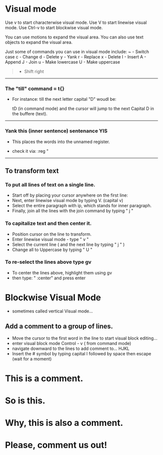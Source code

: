 # Visual mode

Use v to start characterwise visual mode.
Use V to start linewise visual mode.
Use Ctrl-v to start blockwise visual mode.

You can use motions to expand the visual area.
You can also use text objects to expand the visual area.

Just some of commands you can use in visual mode include:
~ - Switch case
c - Change
d - Delete
y - Yank
r - Replace
x - Delete
I - Insert
A - Append
J - Join
u - Make lowercase
U - Make uppercase
> - Shift right

---

### The "till" command = t{} 
   - For instance: till the next letter capital "D" woudl be:

        tD (in command mode) and the cursor will jump to the next Capital D in the buffere (text).
---
### Yank this (inner sentence) sentenance YIS
   - This places the words into the unnamed register.
   * check it via:    :reg "


---
## To transform text

### To put all lines of text on a single line. 

   * Start off by placing your cursor anywhere on the first line:
   * Next, enter linewise visual mode by typing V. (capital v)
   * Select the entire paragraph with ip, which stands for inner paragraph. 
   * Finally, join all the lines with the join command by typing " j " 

### To capitalize text and then center it. 

   - Position cursor on the line to transform.
   - Enter linewise visual mode - type  " v "
   - Select the current line ( and the next line by typing " j " )
   - Change all to Uppercase by typing " U "  

### To re-select the lines above type   gv 

   - To center the lines above, highlight them using gv
   - then type:    " :center" and press enter 

# Blockwise Visual Mode
 - sometimes called vertical Visual mode...

## Add a comment to a group of lines.

- Move the cursor to the first word in the line to start visual block editing...
- enter visual block mode   Control - v   ( from command mode)
- navigate downward to the lines to add comment to... HJKL
- Insert the # symbol by typing capital I followed by space then escape (wait for a moment)


# This is a comment.
# So is this.
# Why, this is also a comment.
# Please, comment us out!



